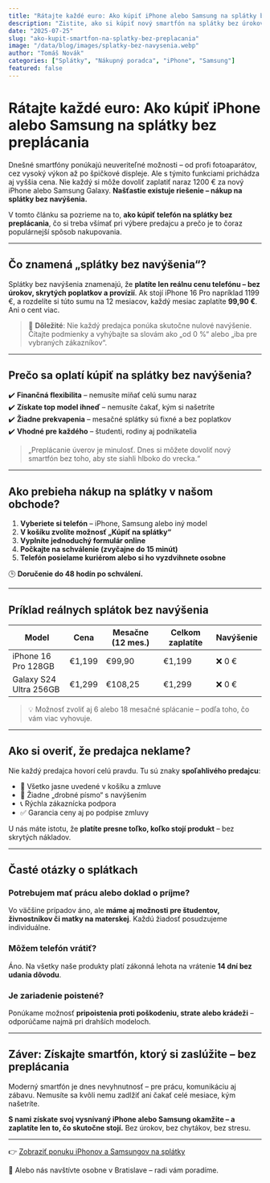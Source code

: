 ```yaml
---
title: "Rátajte každé euro: Ako kúpiť iPhone alebo Samsung na splátky bez preplácania"
description: "Zistite, ako si kúpiť nový smartfón na splátky bez úrokov a skrytých poplatkov. Skutočne zaplatíte len to, čo stojí."
date: "2025-07-25"
slug: "ako-kupit-smartfon-na-splatky-bez-preplacania"
image: "/data/blog/images/splatky-bez-navysenia.webp"
author: "Tomáš Novák"
categories: ["Splátky", "Nákupný poradca", "iPhone", "Samsung"]
featured: false
---
```


# Rátajte každé euro: Ako kúpiť iPhone alebo Samsung na splátky bez preplácania

Dnešné smartfóny ponúkajú neuveriteľné možnosti – od profi fotoaparátov, cez vysoký výkon až po špičkové displeje. Ale s týmito funkciami prichádza aj vyššia cena. Nie každý si môže dovoliť zaplatiť naraz 1200 € za nový iPhone alebo Samsung Galaxy. **Našťastie existuje riešenie – nákup na splátky bez navýšenia.**

V tomto článku sa pozrieme na to, **ako kúpiť telefón na splátky bez preplácania**, čo si treba všímať pri výbere predajcu a prečo je to čoraz populárnejší spôsob nakupovania.

---

## Čo znamená „splátky bez navýšenia“?

Splátky bez navýšenia znamenajú, že **platíte len reálnu cenu telefónu – bez úrokov, skrytých poplatkov a provízií**. Ak stojí iPhone 16 Pro napríklad 1199 €, a rozdelíte si túto sumu na 12 mesiacov, každý mesiac zaplatíte **99,90 €**. Ani o cent viac.

> 📌 **Dôležité**: Nie každý predajca ponúka skutočne nulové navýšenie. Čítajte podmienky a vyhýbajte sa slovám ako „od 0 %“ alebo „iba pre vybraných zákazníkov“.

---

## Prečo sa oplatí kúpiť na splátky bez navýšenia?

✔️ **Finančná flexibilita** – nemusíte míňať celú sumu naraz  
✔️ **Získate top model ihneď** – nemusíte čakať, kým si našetríte  
✔️ **Žiadne prekvapenia** – mesačné splátky sú fixné a bez poplatkov  
✔️ **Vhodné pre každého** – študenti, rodiny aj podnikatelia

> „Preplácanie úverov je minulosť. Dnes si môžete dovoliť nový smartfón bez toho, aby ste siahli hlboko do vrecka.“

---

## Ako prebieha nákup na splátky v našom obchode?

1. **Vyberiete si telefón** – iPhone, Samsung alebo iný model
2. **V košíku zvolíte možnosť „Kúpiť na splátky“**
3. **Vyplníte jednoduchý formulár online**
4. **Počkajte na schválenie (zvyčajne do 15 minút)**
5. **Telefón posielame kuriérom alebo si ho vyzdvihnete osobne**

🕒 **Doručenie do 48 hodín po schválení.**

---

## Príklad reálnych splátok bez navýšenia

| Model | Cena | Mesačne (12 mes.) | Celkom zaplatíte | Navýšenie |
|-------|------|--------------------|-------------------|------------|
| iPhone 16 Pro 128GB | €1,199 | €99,90 | €1,199 | ❌ 0 € |
| Galaxy S24 Ultra 256GB | €1,299 | €108,25 | €1,299 | ❌ 0 € |

> 💡 Možnosť zvoliť aj 6 alebo 18 mesačné splácanie – podľa toho, čo vám viac vyhovuje.

---

## Ako si overiť, že predajca neklame?

Nie každý predajca hovorí celú pravdu. Tu sú znaky **spoľahlivého predajcu**:

- 💬 Všetko jasne uvedené v košíku a zmluve
- 🧾 Žiadne „drobné písmo“ s navýšením
- 📞 Rýchla zákaznícka podpora
- ✅ Garancia ceny aj po podpise zmluvy

U nás máte istotu, že **platíte presne toľko, koľko stojí produkt** – bez skrytých nákladov.

---

## Časté otázky o splátkach

### Potrebujem mať prácu alebo doklad o príjme?

Vo väčšine prípadov áno, ale **máme aj možnosti pre študentov, živnostníkov či matky na materskej**. Každú žiadosť posudzujeme individuálne.

### Môžem telefón vrátiť?

Áno. Na všetky naše produkty platí zákonná lehota na vrátenie **14 dní bez udania dôvodu**.

### Je zariadenie poistené?

Ponúkame možnosť **pripoistenia proti poškodeniu, strate alebo krádeži** – odporúčame najmä pri drahších modeloch.

---

## Záver: Získajte smartfón, ktorý si zaslúžite – bez preplácania

Moderný smartfón je dnes nevyhnutnosť – pre prácu, komunikáciu aj zábavu. Nemusíte sa kvôli nemu zadlžiť ani čakať celé mesiace, kým našetríte.

**S nami získate svoj vysnívaný iPhone alebo Samsung okamžite – a zaplatíte len to, čo skutočne stojí.** Bez úrokov, bez chytákov, bez stresu.

---

👉 [Zobraziť ponuku iPhonov a Samsungov na splátky](./telefony)

📍 Alebo nás navštívte osobne v Bratislave – radi vám poradíme.
